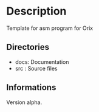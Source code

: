 # Description
Template for asm program for Orix

## Directories
- docs: Documentation
- src : Source files

## Informations
Version alpha.

